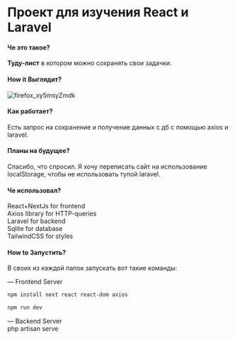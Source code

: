 # Проект для изучения React и Laravel

#### Че это такое?
**Туду-лист** в котором можно сохранять свои задачки.

#### How it Выглядит?
![firefox_xy5msyZmdk](https://github.com/Glebanka/ToDoList_React-Laravel/assets/92989466/a9a2849e-9e2c-4fe9-b5c1-0064cc26467c)

#### Как работает?
Есть запрос на сохранение и получение данных с дб с помощью axios и laravel.

#### Планы на будущее?
Спасибо, что спросил. Я хочу переписать сайт на использование localStorage, чтобы не использовать тупой laravel.

#### Че использовал?

React+NextJs for frontend <br/>
Axios library for HTTP-queries <br/>
Laravel for backend <br/>
Sqlite for database <br/>
TailwindCSS for styles <br/>

#### How to Запустить?
В своих из каждой папок запускать вот такие команды:

— Frontend Server 

```bash
npm install next react react-dom axios
```
```bash
npm run dev
```

— Backend Server <br/>
php artisan serve




